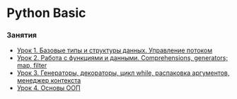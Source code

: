 # Python Basic


### Занятия

- [Урок 1. Базовые типы и структуры данных. Управление потоком](lessons/lesson.01/)
- [Урок 2. Работа с функциями и данными. Comprehensions, generators; map, filter](lessons/lesson.02/)
- [Урок 3. Генераторы, декораторы, цикл while, распаковка аргументов, менеджер контекста](lessons/lesson.03/)
- [Урок 4. Основы ООП](lessons/lesson.04/)

